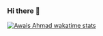 ### Hi there 👋

<!--
**IMAWAISAHMAD/IMAWAISAHMAD** is a ✨ _special_ ✨ repository because its `README.md` (this file) appears on your GitHub profile.

Here are some ideas to get you started:

- 🔭 I’m currently working on ...
- 🌱 I’m currently learning ...
- 👯 I’m looking to collaborate on ...
- 🤔 I’m looking for help with ...
- 💬 Ask me about ...
- 📫 How to reach me: ...
- 😄 Pronouns: ...
- ⚡ Fun fact: ...
-->
[![Awais Ahmad wakatime stats](https://github-readme-stats.vercel.app/api/wakatime?username=IMAWAISAHMAD)](https://github.com/anuraghazra/github-readme-stats)

